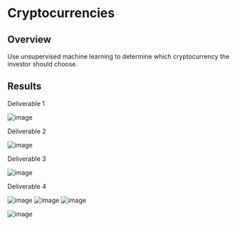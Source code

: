 # Cryptocurrencies

## Overview

Use unsupervised machine learning to determine which cryptocurrency the investor should choose.

## Results

Deliverable 1

![image](https://user-images.githubusercontent.com/78892035/124520457-8f22a500-ddba-11eb-9342-7edafa03251b.png)


Deliverable 2

![image](https://user-images.githubusercontent.com/78892035/124520381-54207180-ddba-11eb-94dc-264da95d1735.png)

Deliverable 3

![image](https://user-images.githubusercontent.com/78892035/124520518-b9746280-ddba-11eb-9754-3d7c1f867589.png)

Deliverable 4

![image](https://user-images.githubusercontent.com/78892035/124520620-f80a1d00-ddba-11eb-9aff-1006213ebc99.png)
![image](https://user-images.githubusercontent.com/78892035/124520654-0ce6b080-ddbb-11eb-921e-ae5f6efff5c2.png)
![image](https://user-images.githubusercontent.com/78892035/124520682-1d972680-ddbb-11eb-8e47-a9e739a3cc67.png)

![image](https://user-images.githubusercontent.com/78892035/124520695-28ea5200-ddbb-11eb-9c13-61c1bdeaf5dd.png)

